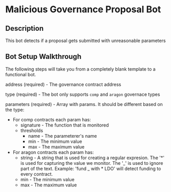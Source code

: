 # Malicious Governance Proposal Bot

## Description

This bot detects if a proposal gets submitted with unreasonable parameters

## Bot Setup Walkthrough

The following steps will take you from a completely blank template to a functional bot.

address (required) - The governance contract address

type (required) - The bot only supports `comp` and `aragon` governace types

parameters (required) - Array with params. It should be different based on the type:
- For comp contracts each param has:
  - signature - The function that is monitored
  - thresholds
    - name - The parameterer's name
    - min - The minimum value
    - max - The maximum value
- For aragon contracts each param has:
  - string - A string that is used for creating a regular expresion. The '*' is used for capturing the value we monitor. The '_' is used to ignore part of the text. Example: 'fund _ with * LDO' will detect funding to every contract.
  - min - The minimum value
  - max - The maximum value